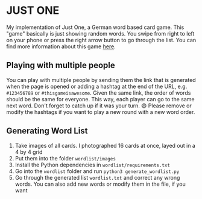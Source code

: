 # JUST ONE

My implementation of Just One, a German word based card game.
This "game" basically is just showing random words.
You swipe from right to left on your phone or press the right arrow button to go through the list.
You can find more information about this game [here](https://asmodee.de/just-one).

## Playing with multiple people

You can play with multiple people by sending them the link that is generated when the page is opened or adding a hashtag at the end of the URL, e.g. `#123456789` or `#thisgameisawesome`.
Given the same link, the order of words should be the same for everyone.
This way, each player can go to the same next word.
Don't forget to catch up if it was your turn. :smile:
Please remove or modify the hashtags if you want to play a new round with a new word order.

## Generating Word List

1. Take images of all cards. I photographed 16 cards at once, layed out in a 4 by 4 grid
2. Put them into the folder `wordlist/images`
3. Install the Python dependencies in `wordlist/requirements.txt`
4. Go into the `wordlist` folder and run `python3 generate_wordlist.py`
5. Go through the generated list `wordlist.txt` and correct any wrong words. You can also add new words or modify them in the file, if you want
